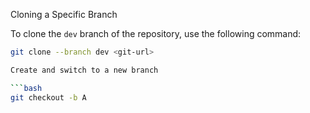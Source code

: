  Cloning a Specific Branch

To clone the `dev` branch of the repository, use the following command:

```bash
git clone --branch dev <git-url>

Create and switch to a new branch

```bash
git checkout -b A


